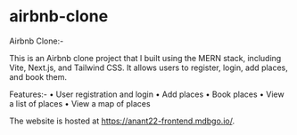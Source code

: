 # airbnb-clone
Airbnb Clone:-

This is an Airbnb clone project that I built using the MERN stack, including Vite, Next.js, and Tailwind CSS. It allows users to register, login, add places, and book them.

Features:-
• User registration and login
• Add places
• Book places
• View a list of places
• View a map of places

The website is hosted at https://anant22-frontend.mdbgo.io/.

